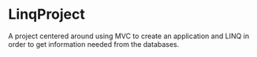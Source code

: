 # LinqProject
A project centered around using MVC to create an application and LINQ in order to get information needed from the databases. 

